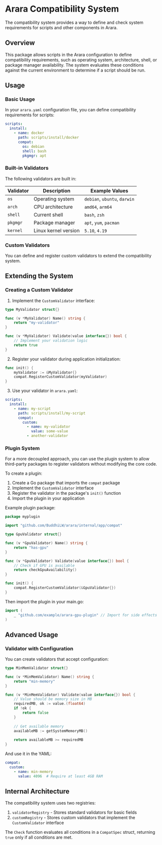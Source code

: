 # Arara Compatibility System

The compatibility system provides a way to define and check system requirements for scripts and other components in Arara.

## Overview

This package allows scripts in the Arara configuration to define compatibility requirements, such as operating system, architecture, shell, or package manager availability. The system evaluates these conditions against the current environment to determine if a script should be run.

## Usage

### Basic Usage

In your `arara.yaml` configuration file, you can define compatibility requirements for scripts:

```yaml
scripts:
  install:
    - name: docker
      path: scripts/install/docker
      compat:
        os: debian
        shell: bash
        pkgmgr: apt
```

### Built-in Validators

The following validators are built in:

| Validator | Description | Example Values |
|-----------|-------------|---------------|
| `os` | Operating system | `debian`, `ubuntu`, `darwin` |
| `arch` | CPU architecture | `amd64`, `arm64` |
| `shell` | Current shell | `bash`, `zsh` |
| `pkgmgr` | Package manager | `apt`, `yum`, `pacman` |
| `kernel` | Linux kernel version | `5.10`, `4.19` |

### Custom Validators

You can define and register custom validators to extend the compatibility system.

## Extending the System

### Creating a Custom Validator

1. Implement the `CustomValidator` interface:

```go
type MyValidator struct{}

func (v *MyValidator) Name() string {
    return "my-validator"
}

func (v *MyValidator) Validate(value interface{}) bool {
    // Implement your validation logic
    return true
}
```

2. Register your validator during application initialization:

```go
func init() {
    myValidator := &MyValidator{}
    compat.RegisterCustomValidator(myValidator)
}
```

3. Use your validator in `arara.yaml`:

```yaml
scripts:
  install:
    - name: my-script
      path: scripts/install/my-script
      compat:
        custom:
          - name: my-validator
            value: some-value
          - another-validator
```

### Plugin System

For a more decoupled approach, you can use the plugin system to allow third-party packages to register validators without modifying the core code.

To create a plugin:

1. Create a Go package that imports the `compat` package
2. Implement the `CustomValidator` interface
3. Register the validator in the package's `init()` function
4. Import the plugin in your application

Example plugin package:

```go
package myplugin

import "github.com/BuddhiLW/arara/internal/app/compat"

type GpuValidator struct{}

func (v *GpuValidator) Name() string {
    return "has-gpu"
}

func (v *GpuValidator) Validate(value interface{}) bool {
    // Check if GPU is available
    return checkGpuAvailability()
}

func init() {
    compat.RegisterCustomValidator(&GpuValidator{})
}
```

Then import the plugin in your main.go:

```go
import (
    _ "github.com/example/arara-gpu-plugin" // Import for side effects
)
```

## Advanced Usage

### Validator with Configuration

You can create validators that accept configuration:

```go
type MinMemValidator struct{}

func (v *MinMemValidator) Name() string {
    return "min-memory"
}

func (v *MinMemValidator) Validate(value interface{}) bool {
    // Value should be memory size in MB
    requiredMB, ok := value.(float64)
    if !ok {
        return false
    }
    
    // Get available memory
    availableMB := getSystemMemoryMB()
    
    return availableMB >= requiredMB
}
```

And use it in the YAML:

```yaml
compat:
  custom:
    - name: min-memory
      value: 4096  # Require at least 4GB RAM
```

## Internal Architecture

The compatibility system uses two registries:

1. `validatorRegistry` - Stores standard validators for basic fields
2. `customRegistry` - Stores custom validators that implement the `CustomValidator` interface

The `Check` function evaluates all conditions in a `CompatSpec` struct, returning `true` only if all conditions are met.